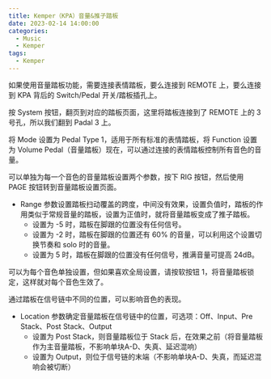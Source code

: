 ```yaml
---
title: Kemper（KPA）音量&推子踏板
date: 2023-02-14 14:00:00
categories:
  - Music
  - Kemper
tags:
  - Kemper
---
```


如果使用音量踏板功能，需要连接表情踏板，要么连接到 REMOTE 上，要么连接到 KPA 背后的 Switch/Pedal 开关/踏板插孔上。

<hairy-image src="https://pic.imgdb.cn/item/63eb3309f144a010072c5429.jpg" />

按 System 按钮，翻页到对应的踏板页面，这里将踏板连接到了 REMOTE 上的 3 号孔，所以我们翻到 Padal 3 上。

将 Mode 设置为 Pedal Type 1，适用于所有标准的表情踏板，将 Function 设置为 Volume Pedal（音量踏板）现在，可以通过连接的表情踏板控制所有音色的音量。

可以单独为每一个音色的音量踏板设置两个参数，按下 RIG 按钮，然后使用 PAGE 按钮转到音量踏板设置页面。

<!-- more -->

<hairy-image src="https://pic.imgdb.cn/item/63eb33eaf144a010072e22a0.jpg" />

- Range 参数设置踏板扫动覆盖的跨度，中间没有效果，设置负值时，踏板的作用类似于常规音量的踏板，设置为正值时，就将音量踏板变成了推子踏板。
  - 设置为 -5 时，踏板在脚跟的位置没有任何信号。
  - 设置为 -2 时，踏板在脚跟的位置还有 60% 的音量，可以利用这个设置切换节奏和 solo 时的音量。
  - 设置为 5 时，踏板在脚跟的位置没有任何信号，推满音量可提高 24dB。

可以为每个音色单独设置，但如果喜欢全局设置，请按软按钮 1，将音量踏板锁定，这样就对每个音色生效了。

<hairy-image src="https://pic.imgdb.cn/item/63eb35bcf144a0100731f35d.jpg" />

通过踏板在信号链中不同的位置，可以影响音色的表现。

- Location 参数确定音量踏板在信号链中的位置，可选项：Off、Input、Pre Stack、Post Stack、Output
  - 设置为 Post Stack，则音量踏板位于 Stack 后，在效果之前（将音量踏板作为主音量踏板，不影响单块A-D、失真、延迟混响）
  - 设置为 Output，则位于信号链的末端（不影响单块A-D、失真，而延迟混响会被切断）
